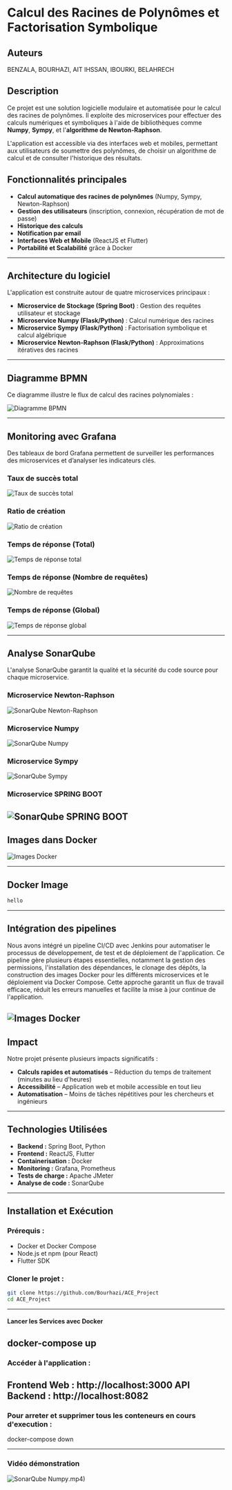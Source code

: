 # Calcul des Racines de Polynômes et Factorisation Symbolique  

## Auteurs  
BENZALA, BOURHAZI, AIT IHSSAN, IBOURKI, BELAHRECH  

## Description  
Ce projet est une solution logicielle modulaire et automatisée pour le calcul des racines de polynômes. Il exploite des microservices pour effectuer des calculs numériques et symboliques à l'aide de bibliothèques comme **Numpy**, **Sympy**, et l'**algorithme de Newton-Raphson**.  

L'application est accessible via des interfaces web et mobiles, permettant aux utilisateurs de soumettre des polynômes, de choisir un algorithme de calcul et de consulter l'historique des résultats.  

## Fonctionnalités principales  
- **Calcul automatique des racines de polynômes** (Numpy, Sympy, Newton-Raphson)  
- **Gestion des utilisateurs** (inscription, connexion, récupération de mot de passe)  
- **Historique des calculs**  
- **Notification par email**  
- **Interfaces Web et Mobile** (ReactJS et Flutter)  
- **Portabilité et Scalabilité** grâce à Docker  

---

## Architecture du logiciel  
L'application est construite autour de quatre microservices principaux :  
- **Microservice de Stockage (Spring Boot)** : Gestion des requêtes utilisateur et stockage  
- **Microservice Numpy (Flask/Python)** : Calcul numérique des racines  
- **Microservice Sympy (Flask/Python)** : Factorisation symbolique et calcul algébrique  
- **Microservice Newton-Raphson (Flask/Python)** : Approximations itératives des racines  

---

## Diagramme BPMN  
Ce diagramme illustre le flux de calcul des racines polynomiales :  

![Diagramme BPMN](./images/BPMN2.jpg)  

---

## Monitoring avec Grafana  
Des tableaux de bord Grafana permettent de surveiller les performances des microservices et d’analyser les indicateurs clés.  

### Taux de succès total  
![Taux de succès total](./images/ratio_success_total.jpg)  

### Ratio de création  
![Ratio de création](./images/ratio_created.jpg)  

### Temps de réponse (Total)  
![Temps de réponse total](./images/reponse_time_sum.jpg)  

### Temps de réponse (Nombre de requêtes)  
![Nombre de requêtes](./images/response_time_count.jpg)  

### Temps de réponse (Global)  
![Temps de réponse global](./images/response_time.jpg)  

---

## Analyse SonarQube  
L'analyse SonarQube garantit la qualité et la sécurité du code source pour chaque microservice.  

### Microservice Newton-Raphson  
![SonarQube Newton-Raphson](./images/microservnewton.jpg)  

### Microservice Numpy  
![SonarQube Numpy](./images/microservnumpy.jpg)  

### Microservice Sympy  
![SonarQube Sympy](./images/microservsympy.jpg)  

### Microservice SPRING BOOT  
![SonarQube SPRING BOOT](./images/microservStockage.jpg)  
---
## Images dans Docker
![Images Docker](./images/imageDockerr2.jpg) 

----
## Docker Image
```bash
hello
```

---
## Intégration des pipelines

Nous avons intégré un pipeline CI/CD avec Jenkins pour automatiser le processus de développement, de test et de déploiement de l'application. Ce pipeline gère plusieurs étapes essentielles, notamment la gestion des permissions, l'installation des dépendances, le clonage des dépôts, la construction des images Docker pour les différents microservices et le déploiement via Docker Compose. Cette approche garantit un flux de travail efficace, réduit les erreurs manuelles et facilite la mise à jour continue de l'application.

![Images Docker](./images/jenkins.jpg) 
---
## Impact  
Notre projet présente plusieurs impacts significatifs :  
- **Calculs rapides et automatisés** – Réduction du temps de traitement (minutes au lieu d'heures)  
- **Accessibilité** – Application web et mobile accessible en tout lieu  
- **Automatisation** – Moins de tâches répétitives pour les chercheurs et ingénieurs  

---

## Technologies Utilisées  
- **Backend :** Spring Boot, Python
- **Frontend :** ReactJS, Flutter  
- **Containerisation :** Docker  
- **Monitoring :** Grafana, Prometheus  
- **Tests de charge :** Apache JMeter  
- **Analyse de code :** SonarQube  

---


## Installation et Exécution  
### Prérequis :  
- Docker et Docker Compose  
- Node.js et npm (pour React)  
- Flutter SDK  

### Cloner le projet :  
```bash
git clone https://github.com/Bourhazi/ACE_Project
cd ACE_Project
```
---

#### Lancer les Services avec Docker
docker-compose up
---
### Accéder à l'application :
Frontend Web : http://localhost:3000
API Backend : http://localhost:8082
---
### Pour arreter et supprimer  tous les conteneurs en cours d'execution :
docker-compose down

---
### Vidéo démonstration 
![SonarQube Numpy](./images/screen-capture).mp4)  
